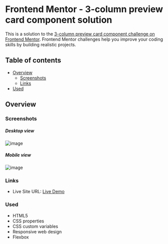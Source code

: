 # Frontend Mentor - 3-column preview card component solution

This is a solution to the [3-column preview card component challenge on Frontend Mentor](https://www.frontendmentor.io/challenges/3column-preview-card-component-pH92eAR2-). Frontend Mentor challenges help you improve your coding skills by building realistic projects. 

## Table of contents

- [Overview](#overview)
  - [Screenshots](#screenshots)
  - [Links](#links)
- [Used](#Used)

## Overview

### Screenshots

##### Desktop view

![image](https://github.com/Mohak-Gogia/Product-preview-card-component/assets/91110127/993d7331-b013-4b8b-8262-a1f1593f7350)

##### Mobile view

![image](https://github.com/Mohak-Gogia/Product-preview-card-component/assets/91110127/bfd00c8f-2720-4682-b77d-44489a0e0454)

### Links

- Live Site URL: [Live Demo](https://mohak-gogia.github.io/3-column-preview-card-component/)

### Used

- HTML5
- CSS properties
- CSS custom variables
- Responsive web design
- Flexbox
